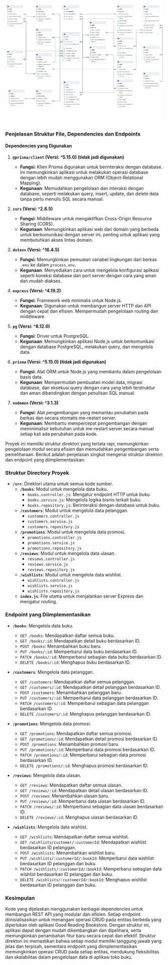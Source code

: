 <img src="ERD Diagram GRB.png" alt="Diagram" />

### Penjelasan Struktur File, Dependencies dan Endpoints

#### **Dependencies yang Digunakan**

1. **`@prisma/client` (Versi: ^5.15.0) (tidak jadi digunakan)**
   - **Fungsi**: Klien Prisma digunakan untuk berinteraksi dengan database. Ini memungkinkan aplikasi untuk melakukan operasi database dengan lebih mudah menggunakan ORM (Object-Relational Mapping).
   - **Kegunaan**: Memudahkan pengelolaan dan interaksi dengan database, seperti melakukan query, insert, update, dan delete data tanpa perlu menulis SQL secara manual.

2. **`cors` (Versi: ^2.8.5)**
   - **Fungsi**: Middleware untuk mengaktifkan Cross-Origin Resource Sharing (CORS).
   - **Kegunaan**: Memungkinkan aplikasi web dari domain yang berbeda untuk berkomunikasi dengan server ini, penting untuk aplikasi yang membutuhkan akses lintas domain.

3. **`dotenv` (Versi: ^16.4.5)**
   - **Fungsi**: Memungkinkan pemuatan variabel lingkungan dari berkas `.env` ke dalam `process.env`.
   - **Kegunaan**: Menyediakan cara untuk mengelola konfigurasi aplikasi seperti koneksi database dan port server dengan cara yang aman dan mudah diakses.

4. **`express` (Versi: ^4.19.2)**
   - **Fungsi**: Framework web minimalis untuk Node.js.
   - **Kegunaan**: Digunakan untuk membangun server HTTP dan API dengan cepat dan efisien. Mempermudah pengelolaan routing dan middleware.

5. **`pg` (Versi: ^8.12.0)**
   - **Fungsi**: Driver untuk PostgreSQL.
   - **Kegunaan**: Memungkinkan aplikasi Node.js untuk berkomunikasi dengan database PostgreSQL, melakukan query, dan mengelola data.

6. **`prisma` (Versi: ^5.15.0) (tidak jadi digunakan)**
   - **Fungsi**: Alat ORM untuk Node.js yang membantu dalam pengelolaan basis data.
   - **Kegunaan**: Mempermudah pembuatan model data, migrasi database, dan eksekusi query dengan cara yang lebih terstruktur dan aman dibandingkan dengan penulisan SQL manual.

7. **`nodemon` (Versi: ^3.1.3)**
   - **Fungsi**: Alat pengembangan yang memantau perubahan pada berkas dan secara otomatis me-restart server.
   - **Kegunaan**: Membantu mempercepat pengembangan dengan meminimalisir kebutuhan untuk me-restart server secara manual setiap kali ada perubahan pada kode.

Proyek ini memiliki struktur direktori yang tertata rapi, memungkinkan pengelolaan modul secara efisien dan memudahkan pengembangan serta pemeliharaan. Berikut adalah penjelasan singkat mengenai struktur direktori dan endpoint yang diimplementasikan:

### Struktur Directory Proyek

- **`/src`**: Direktori utama untuk semua kode sumber.
  - **`/books`**: Modul untuk mengelola data buku.
    - `books.controller.js`: Mengatur endpoint HTTP untuk buku.
    - `books.service.js`: Mengelola logika bisnis terkait buku.
    - `books.repository.js`: Berinteraksi dengan database untuk buku.
  - **`/customers`**: Modul untuk mengelola data pelanggan.
    - `customers.controller.js`
    - `customers.service.js`
    - `customers.repository.js`
  - **`/promotions`**: Modul untuk mengelola data promosi.
    - `promotions.controller.js`
    - `promotions.service.js`
    - `promotions.repository.js`
  - **`/reviews`**: Modul untuk mengelola data ulasan.
    - `reviews.controller.js`
    - `reviews.service.js`
    - `reviews.repository.js`
  - **`/wishlists`**: Modul untuk mengelola data wishlist.
    - `wishlists.controller.js`
    - `wishlists.service.js`
    - `wishlists.repository.js`
  - **`index.js`**: File utama untuk menjalankan server Express dan mengatur routing.

### Endpoint yang Diimplementasikan

- **`/books`**: Mengelola data buku.
  - `GET /books`: Mendapatkan daftar semua buku.
  - `GET /books/:id`: Mendapatkan detail buku berdasarkan ID.
  - `POST /books`: Menambahkan buku baru.
  - `PUT /books/:id`: Memperbarui data buku berdasarkan ID.
  - `PATCH /books/:id`: Memperbarui sebagian data buku berdasarkan ID.
  - `DELETE /books/:id`: Menghapus buku berdasarkan ID.

- **`/customers`**: Mengelola data pelanggan.
  - `GET /customers`: Mendapatkan daftar semua pelanggan.
  - `GET /customers/:id`: Mendapatkan detail pelanggan berdasarkan ID.
  - `POST /customers`: Menambahkan pelanggan baru.
  - `PUT /customers/:id`: Memperbarui data pelanggan berdasarkan ID.
  - `PATCH /customers/:id`: Memperbarui sebagian data pelanggan berdasarkan ID.
  - `DELETE /customers/:id`: Menghapus pelanggan berdasarkan ID.

- **`/promotions`**: Mengelola data promosi.
  - `GET /promotions`: Mendapatkan daftar semua promosi.
  - `GET /promotions/:id`: Mendapatkan detail promosi berdasarkan ID.
  - `POST /promotions`: Menambahkan promosi baru.
  - `PUT /promotions/:id`: Memperbarui data promosi berdasarkan ID.
  - `PATCH /promotions/:id`: Memperbarui sebagian data promosi berdasarkan ID.
  - `DELETE /promotions/:id`: Menghapus promosi berdasarkan ID.

- **`/reviews`**: Mengelola data ulasan.
  - `GET /reviews`: Mendapatkan daftar semua ulasan.
  - `GET /reviews/:id`: Mendapatkan detail ulasan berdasarkan ID.
  - `POST /reviews`: Menambahkan ulasan baru.
  - `PUT /reviews/:id`: Memperbarui data ulasan berdasarkan ID.
  - `PATCH /reviews/:id`: Memperbarui sebagian data ulasan berdasarkan ID.
  - `DELETE /reviews/:id`: Menghapus ulasan berdasarkan ID.

- **`/wishlists`**: Mengelola data wishlist.
  - `GET /wishlists`: Mendapatkan daftar semua wishlist.
  - `GET /wishlists/customer/:customerId`: Mendapatkan wishlist berdasarkan ID pelanggan.
  - `POST /wishlists`: Menambahkan wishlist baru.
  - `PUT /wishlists/:customerId/:bookId`: Memperbarui data wishlist berdasarkan ID pelanggan dan buku.
  - `PATCH /wishlists/:customerId/:bookId`: Memperbarui sebagian data wishlist berdasarkan ID pelanggan dan buku.
  - `DELETE /wishlists/:customerId/:bookId`: Menghapus wishlist berdasarkan ID pelanggan dan buku.

### Kesimpulan
Kode yang dijelaskan menggunakan berbagai dependencies untuk membangun REST API yang modular dan efisien. Setiap endpoint diinisialisasikan untuk menangani operasi CRUD pada entitas berbeda yang diperlukan oleh aplikasi Good Reading Bookstore. Dengan struktur ini, aplikasi dapat dengan mudah dikembangkan dan dipelihara, serta memungkinkan penambahan fitur baru secara cepat dan efektif. Struktur direktori ini memastikan bahwa setiap modul memiliki tanggung jawab yang jelas dan terpisah, sementara endpoint yang diimplementasikan memungkinkan operasi CRUD pada setiap entitas, mendukung fleksibilitas dan skalabilitas dalam pengelolaan data di aplikasi toko buku.
